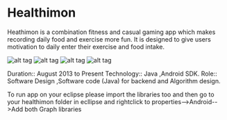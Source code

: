 Healthimon
==========

Heathimon is a combination fitness and casual gaming app which makes recording daily food and exercise more fun. It is designed to give users motivation to daily enter their exercise and food intake.

![alt tag](https://github.com/danishshaikh556/Healthimon/blob/master/Screenshots/a1.jpg)
![alt tag](https://github.com/danishshaikh556/Healthimon/blob/master/Screenshots/a2.jpg)
![alt tag](https://github.com/danishshaikh556/Healthimon/blob/master/Screenshots/a3.jpg)
![alt tag](https://github.com/danishshaikh556/Healthimon/blob/master/Screenshots/a4.jpg)

Duration:: August 2013 to Present
Technology:: Java ,Android SDK.
Role:: Software Design ,Software code (Java) for backend and Algorithm design. 

To run app on your eclipse please import the libraries too and then go to your healthimon folder in ecllipse and rightclick to properties-->Android-->Add both Graph libraries


